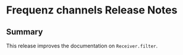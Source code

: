 # Frequenz channels Release Notes

## Summary

This release improves the documentation on `Receiver.filter`.
